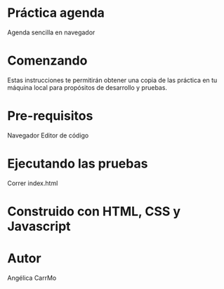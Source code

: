 # Práctica agenda
Agenda sencilla en navegador

# Comenzando 
Estas instrucciones te permitirán obtener una copia de las práctica en tu máquina local para propósitos de desarrollo y pruebas.

# Pre-requisitos 
Navegador
Editor de código

# Ejecutando las pruebas
Correr index.html

# Construido con HTML, CSS y Javascript

# Autor
Angélica CarrMo 
